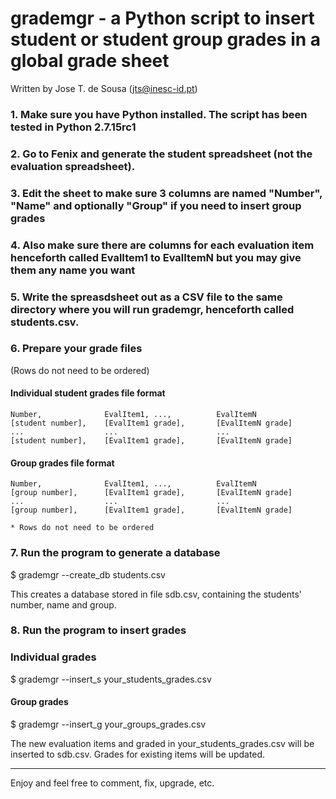# grademgr - a Python script to insert student or student group grades in a global grade sheet

Written by Jose T. de Sousa (jts@inesc-id.pt)

### 1. Make sure you have Python installed. The script has been tested in Python 2.7.15rc1

### 2. Go to Fenix and generate the student spreadsheet (not the evaluation spreadsheet). 

### 3. Edit the sheet to make sure 3 columns are named "Number", "Name" and optionally "Group" if you need to insert group grades

### 4. Also make sure there are columns for each evaluation item henceforth called EvalItem1 to EvalItemN but you may give them any name you want

### 5. Write the spreasdsheet out as a CSV file to the same directory where you will run grademgr, henceforth called students.csv.


### 6. Prepare your grade files

(Rows do not need to be ordered)


#### Individual student grades file format

    Number,              EvalItem1, ...,          EvalItemN
    [student number],    [EvalItem1 grade],       [EvalItemN grade]
    ...                  ...                      ...
    [student number],    [EvalItem1 grade],       [EvalItemN grade]


#### Group grades file format

    Number,              EvalItem1, ...,          EvalItemN
    [group number],      [EvalItem1 grade],       [EvalItemN grade]
    ...                  ...                      ...
    [group number],      [EvalItem1 grade],       [EvalItemN grade]

    * Rows do not need to be ordered


### 7. Run the program to generate a database

$ grademgr --create_db students.csv

This creates a database stored in file sdb.csv, containing the students' number, name and group.


### 8. Run the program to insert grades

### Individual grades

$ grademgr --insert_s your_students_grades.csv

#### Group grades

$ grademgr --insert_g your_groups_grades.csv

The new evaluation items and graded in your_students_grades.csv will be inserted to sdb.csv. Grades for existing items will be updated.

---
Enjoy and feel free to comment, fix, upgrade, etc.
